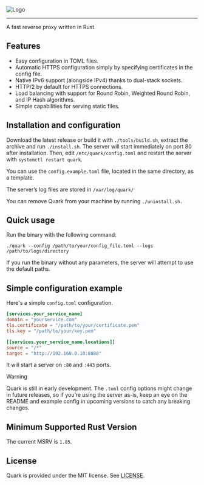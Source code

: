<picture>
  <source srcset="https://github.com/user-attachments/assets/a604dcec-2839-4d70-93cc-4c0a9495ddeb" media="(prefers-color-scheme: dark)">
  <source srcset="https://github.com/user-attachments/assets/0a796426-e75d-428d-9730-84633788e667" media="(prefers-color-scheme: light)">
  <img src="https://github.com/user-attachments/assets/89ef7f38-e1df-48b0-ba13-3c4f9f7e4e4f" alt="Logo">
</picture>

<hr/>

A fast reverse proxy written in Rust.

## Features

- Easy configuration in TOML files.
- Automatic HTTPS configuration simply by specifying certificates in the config file.
- Native IPv6 support (alongside IPv4) thanks to dual-stack sockets.
- HTTP/2 by default for HTTPS connections.
- Load balancing with support for Round Robin, Weighted Round Robin, and IP Hash algorithms.
- Simple capabilities for serving static files.

## Installation and configuration

Download the latest release or build it with `./tools/build.sh`, extract the archive and run `./install.sh`.
The server will start immediately on port 80 after installation.
Then, edit `/etc/quark/config.toml` and restart the server with `systemctl restart quark`.

You can use the `config.example.toml` file, located in the same directory, as a template.

The server’s log files are stored in `/var/log/quark/`

You can remove Quark from your machine by running `./uninstall.sh.`

## Quick usage

Run the binary with the following command:

`./quark --config /path/to/your/config_file.toml --logs /path/to/logs/directory`

If you run the binary without any parameters, the server will attempt to use the default paths.

## Simple configuration example

Here's a simple `config.toml` configuration.

```toml
[services.your_service_name]
domain = "yourservice.com"
tls.certificate = "/path/to/your/certificate.pem"
tls.key = "/path/to/your/key.pem"

[[services.your_service_name.locations]]
source = "/*"
target = "http://192.168.0.10:8888"
```

It will start a server on `:80` and `:443` ports.

> [!WARNING]
> Quark is still in early development. The `.toml` config options might change in future releases, so if you’re using the server as-is, keep an eye on the README and example config in upcoming versions to catch any breaking changes.

## Minimum Supported Rust Version

The current MSRV is `1.85`.

## License

Quark is provided under the MIT license. See [LICENSE](https://github.com/Goliworks/Quark/blob/main/LICENSE).
